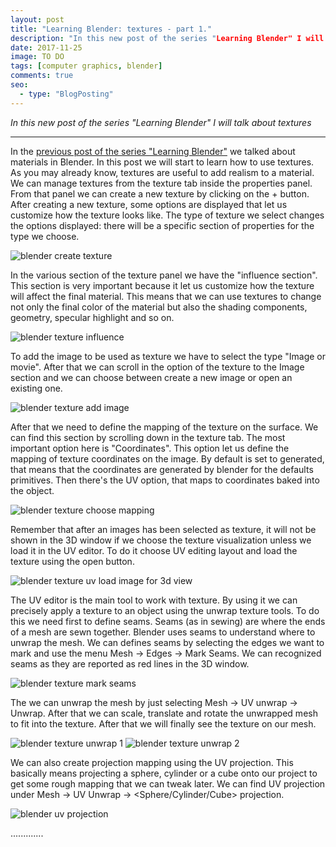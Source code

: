 ```yaml
---
layout: post
title: "Learning Blender: textures - part 1."
description: "In this new post of the series "Learning Blender" I will talk about textures."
date: 2017-11-25
image: TO DO
tags: [computer graphics, blender]
comments: true
seo:
  - type: "BlogPosting"
---
```


*In this new post of the series "Learning Blender" I will talk about textures*

---

In the [previous post of the series "Learning Blender"](TODO) we talked about materials in Blender. In this post we 
will start to learn how to use textures.  
As you may already know, textures are useful to add realism to a material. We can manage textures from the texture 
tab inside the properties panel. From that panel we can create a new texture by clicking on the + button. After 
creating a new texture, some options are displayed that let us customize how the texture looks like. The type of 
texture we select changes the options displayed: there will be a specific section of properties for the type we 
choose.

![blender create texture](/assets/images/posts/blender-create-texture.jpg "blender create texture")
  
In the various section of the texture panel we have the "influence section". This section is very important because 
it let us customize how the texture will affect the final material. This means that we can use textures to change not
 only the final color of the material but also the shading components, geometry, specular highlight and so on.
 
![blender texture influence](/assets/images/posts/blender-texture-influence.jpg "blender texture influence")
   
To add the image to be used as texture we have to select the type "Image or movie". After that we can scroll in the 
option of the texture to the Image section and we can choose between create a new image or open an existing one. 

![blender texture add image](/assets/images/posts/blender-texture-add-image.jpg "blender texture add image")

After that we need to define the mapping of the texture on the surface. We can find this section by scrolling down in
 the texture tab. The most important option here is "Coordinates". This option let us define the mapping of 
 texture coordinates on the image. By default is set to generated, that means that the coordinates are generated by 
 blender for the defaults primitives. Then there's the UV option, that maps to coordinates baked into the object. 
 
![blender texture choose mapping](/assets/images/posts/blender-texture-choose-mapping.jpg "blender texture choose mapping")

Remember that after an images has been selected as texture, it will not be shown in the 3D window if we choose the 
texture visualization unless we load it in the UV editor. To do it choose UV editing layout and load the texture 
using the open button.

![blender texture uv load image for 3d view](/assets/images/posts/blender-texture-uv-load-image-for-3d-view.jpg "blender texture uv load image for 3d view")

The UV editor is the main tool to work with texture. By using it we can precisely apply a texture to an object using 
the unwrap texture tools. To do this we need first to define seams. Seams (as in sewing) are where the ends of a mesh
 are sewn together. Blender uses seams to understand where to unwrap the mesh. We can defines seams by selecting the 
 edges we want to mark and use the menu Mesh -> Edges -> Mark Seams. We can recognized seams as they are reported as 
 red lines in the 3D window.
 
![blender texture mark seams](/assets/images/posts/blender-texture-mark-seams.jpg "blender texture mark seams")

The we can unwrap the mesh by just selecting Mesh -> UV unwrap -> Unwrap. After that we can scale, translate and 
rotate the unwrapped mesh to fit into the texture. After that we will finally see the texture on our mesh.
    
![blender texture unwrap 1](/assets/images/posts/blender-texture-unwrap-1.jpg "blender texture unwrap 1")
![blender texture unwrap 2](/assets/images/posts/blender-texture-unwrap-2.jpg "blender texture unwrap 2")

We can also create projection mapping using the UV projection. This basically means projecting a sphere, cylinder or 
a cube onto our project to get some rough mapping that we can tweak later. We can find UV projection under Mesh -> UV
 Unwrap -> <Sphere/Cylinder/Cube> projection. 
 
![blender uv projection](/assets/images/posts/blender-uv-projection.jpg "blender uv projection")

.............
 

